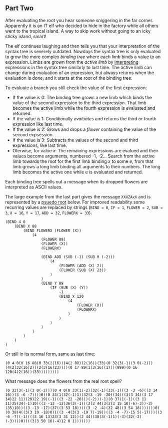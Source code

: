 ## Part Two

After evaluating the root you hear someone sniggering in the far corner. Apparently it is an IT elf who decided to hide in the factory while all others went to the tropical island. A way to skip work without going to an icky sticky island, smart!

The elf continues laughing and then tells you that your interpretation of the syntax tree is severely outdated. Nowdays the syntax tree is only evaluated to grow the more complex _binding tree_ where each _limb_ binds a value to an expression. Limbs are grown from the _active limb_ by [interpreting](https://craftinginterpreters.com/) expressions in the syntax tree similarly to last time. The active limb can change during evaluation of an expression, but always returns when the evaluation is done, and it starts at the root of the binding tree.

To evaluate a branch you still check the value of the first expression:
* If the value is 0: The binding tree grows a new limb which binds the value of the second expression to the third expression. That limb becomes the active limb while the fourth expression is evaluated and returned.
* If the value is 1: Conditionally _evaluates_ and returns the third or fourth expression like last time.
* If the value is 2: Grows and drops a _flower_ containing the value of the second expsession.
* If the value is 3: Subtracts the values of the second and third expressions, like last time.
* Oterwise, for value _x_: The remaining expressions are evalued and their values become arguments, numbered -1, -2... Search from the active limb towards the root for the first limb binding x to some _e_, from that limb grows a long limb binding all arguments to their numbers. The long limb becomes the active one while e is evaluated and returned. 

Each binding tree spells out a message when its dropped flowers are interpreted as ASCII values. 

The large example from the last part gives the message `XXXZAxX` and is represented by a [psuedo root](https://en.wikipedia.org/wiki/Pseudocode) below. For improved readability some recurring values are replaced by strings (```BIND = 0```, ```IF = 1```, ```FLOWER = 2```, ```SUB = 3```, ```X = 16```, ```Y = 17```, ```ADD = 32```, ```FLOWERX = 33```).
```
(BIND 4 0 
	(BIND X 88
		(BIND FLOWERX (FLOWER (X))
			(4 
				(FLOWER 88)
				(FLOWER (X))
				(FLOWERX)
			
				(BIND ADD (SUB (-1) (SUB 0 (-2)))
					(4 
						(FLOWER (ADD (X) 2))
						(FLOWER (SUB (X) 23))
					)
				)
				(BIND Y 89 
					(IF (SUB (X) (Y)) 
						-1
						(BIND X 120
							(4
								(FLOWER (X))
								(FLOWERX)
							)
						)
					)
				)
			)
		)
	)
)
```
Or still in its normal form, same as last time:
```
(0 4 0(0 16 88(0 33(2(16))(4(2 88)(2(16))(33)(0 32(3(-1)(3 0(-2)))(4(2(32(16)2))(2(3(16)23))))(0 17 89(1(3(16)(17))(999)(0 16 120(4(2(16))(33)))))))))
```

What message does the flowers from the real root spell?
```
(0 32(3(-1)(3 0(-2)))(0 4 0(0 33(1(-2)(32(-1)(33(-1)((3 -3 -6)((3 14 16))(3 -6 -7))))0)(0 34(1(32(-1)1)(32(3 -19 -20)(34(((3(3 34((3 17 14)22 11))20)22 19)(-1)((3 -22 -20)))(-2)))-1)(0 37(1(-1)((3 11 11)35(34(-1)10)((3 -13 -13)36(3(-1)((3(3 44(3(3(3 15 10)-6)-3))-3)(35)10))((3 -13 -17)(37((3 53 18)))((3 -2 -4)(32 48((3 54 18)))))))0)(0 38(4((3(3 19 -18)0)(((3 -4(3(3 -19 7)-19))((3 -4 -7)-15 5)-17)))((3 -6 -7)(-1)(((3 16 13)23(3 31 12))(2 44)(38(3(-1)1)(-3)(32(-2)(-3))))0))((3(3 50 16)-4)12 0 1)))))))
```
